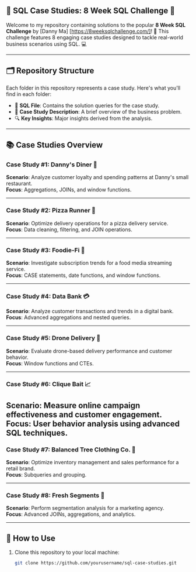 ## 🌟 SQL Case Studies: 8 Week SQL Challenge 🌟

Welcome to my repository containing solutions to the popular **8 Week SQL Challenge**
by [Danny Ma] [https://8weeksqlchallenge.com/]! 
🚀 This challenge features 8 engaging case studies designed to tackle real-world business scenarios using SQL. 💻

---
## 🗂️ Repository Structure

Each folder in this repository represents a case study. Here's what you'll find in each folder:
- 📄 **SQL File**: Contains the solution queries for the case study.
- 📝 **Case Study Description**: A brief overview of the business problem.
- 🔍 **Key Insights**: Major insights derived from the analysis.
---
## 📚 Case Studies Overview

### **Case Study #1: Danny's Diner 🍜**
**Scenario**: Analyze customer loyalty and spending patterns at Danny's small restaurant.  
**Focus**: Aggregations, JOINs, and window functions.  

---

### **Case Study #2: Pizza Runner 🍕**
**Scenario**: Optimize delivery operations for a pizza delivery service.  
**Focus**: Data cleaning, filtering, and JOIN operations. 

---

### **Case Study #3: Foodie-Fi 🎥**
**Scenario**: Investigate subscription trends for a food media streaming service.  
**Focus**: CASE statements, date functions, and window functions.  

---

### **Case Study #4: Data Bank 💳**
**Scenario**: Analyze customer transactions and trends in a digital bank.  
**Focus**: Advanced aggregations and nested queries.  

---

### **Case Study #5: Drone Delivery 🚁**
**Scenario**: Evaluate drone-based delivery performance and customer behavior.  
**Focus**: Window functions and CTEs.  

---

### **Case Study #6: Clique Bait 📈**
**Scenario**: Measure online campaign effectiveness and customer engagement.  
**Focus**: User behavior analysis using advanced SQL techniques.  
---

### **Case Study #7: Balanced Tree Clothing Co. 👔**
**Scenario**: Optimize inventory management and sales performance for a retail brand.  
**Focus**: Subqueries and grouping.  

---

### **Case Study #8: Fresh Segments 🛒**
**Scenario**: Perform segmentation analysis for a marketing agency.  
**Focus**: Advanced JOINs, aggregations, and analytics.  

---

## 🚀 How to Use

1. Clone this repository to your local machine:
   ```bash
   git clone https://github.com/yourusername/sql-case-studies.git
